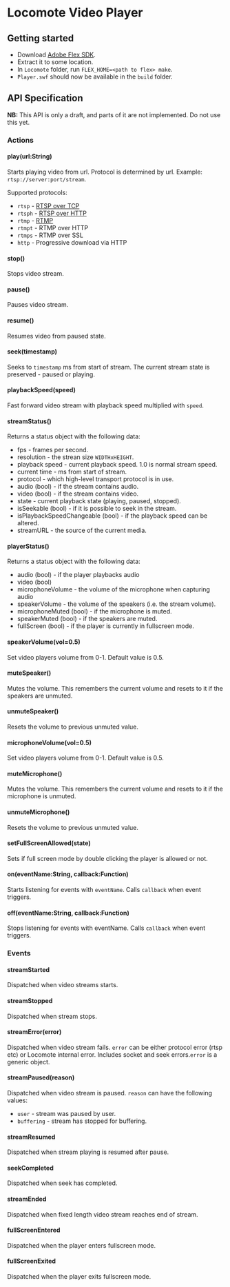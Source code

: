# Locomote Video Player

## Getting started

  * Download [Adobe Flex SDK](http://www.adobe.com/devnet/flex/flex-sdk-download.html).
  * Extract it to some location.
  * In `Locomote` folder, run `FLEX_HOME=<path to flex> make`.
  * `Player.swf` should now be available in the `build` folder.


## API Specification

**NB:** This API is only a draft, and parts of it are not implemented. Do not
use this yet.

### Actions

#### play(url:String)

Starts playing video from url. Protocol is determined by url.
Example: `rtsp://server:port/stream`.

Supported protocols:

- `rtsp` - [RTSP over TCP](http://www.ietf.org/rfc/rfc2326.txt)
- `rtsph` - [RTSP over HTTP](http://www.opensource.apple.com/source/QuickTimeStreamingServer/QuickTimeStreamingServer-412.42/Documentation/RTSP_Over_HTTP.pdf)
- `rtmp` - [RTMP](http://www.adobe.com/devnet/rtmp.html)
- `rtmpt` - RTMP over HTTP
- `rtmps` - RTMP over SSL
- `http` - Progressive download via HTTP

#### stop()

Stops video stream.

#### pause()

Pauses video stream.

#### resume()

Resumes video from paused state.

#### seek(timestamp)

Seeks to `timestamp` ms from  start of stream.
The current stream state is preserved - paused or playing.

#### playbackSpeed(speed)

Fast forward video stream with playback speed multiplied with `speed`.

#### streamStatus()

Returns a status object with the following data:

- fps - frames per second.
- resolution - the strean size `WIDTHxHEIGHT`.
- playback speed - current playback speed. 1.0 is normal stream speed.
- current time - ms from start of stream.
- protocol - which high-level transport protocol is in use.
- audio (bool) - if the stream contains audio.
- video (bool) - if the stream contains video.
- state - current playback state (playing, paused, stopped).
- isSeekable (bool) - if it is possible to seek in the stream.
- isPlaybackSpeedChangeable (bool) - if the playback speed can be altered.
- streamURL - the source of the current media.

#### playerStatus()

Returns a status object with the following data:

- audio (bool) - if the player playbacks audio
- video (bool)
- microphoneVolume - the volume of the microphone when capturing audio
- speakerVolume - the volume of the speakers (i.e. the stream volume).
- microphoneMuted (bool) - if the microphone is muted.
- speakerMuted (bool) - if the speakers are muted.
- fullScreen (bool) - if the player is currently in fullscreen mode.

#### speakerVolume(vol=0.5)

Set video players volume from 0-1. Default value is 0.5.

#### muteSpeaker()

Mutes the volume. This remembers the current volume and resets to it if the
speakers are unmuted.

#### unmuteSpeaker()

Resets the volume to previous unmuted value.

#### microphoneVolume(vol=0.5)

Set video players volume from 0-1. Default value is 0.5.

#### muteMicrophone()

Mutes the volume. This remembers the current volume and resets to it if the
microphone is unmuted.

#### unmuteMicrophone()

Resets the volume to previous unmuted value.

#### setFullScreenAllowed(state)

Sets if full screen mode by double clicking the player is allowed or not.

#### on(eventName:String, callback:Function)

Starts listening for events with `eventName`. Calls `callback` when event triggers.

#### off(eventName:String, callback:Function)

Stops listening for events with eventName. Calls `callback` when event triggers.

### Events

#### streamStarted

Dispatched when video streams starts.

#### streamStopped

Dispatched when stream stops.

#### streamError(error)

Dispatched when video stream fails. `error` can be either
protocol error (rtsp etc) or Locomote internal error.
Includes socket and seek errors.`error` is a generic object.

#### streamPaused(reason)

Dispatched when video stream is paused. `reason` can have the following values:

- `user` - stream was paused by user.
- `buffering` - stream has stopped for buffering.

#### streamResumed

Dispatched when stream playing is resumed after pause.

#### seekCompleted

Dispatched when seek has completed.

#### streamEnded

Dispatched when fixed length video stream reaches end of stream.

#### fullScreenEntered

Dispatched when the player enters fullscreen mode.

#### fullScreenExited

Dispatched when the player exits fullscreen mode.
